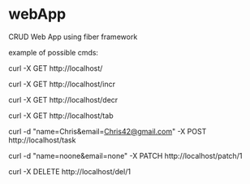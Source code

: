 # webApp
CRUD Web App using fiber framework

example of possible cmds:

curl -X GET http://localhost/

curl -X GET http://localhost/incr

curl -X GET http://localhost/decr

curl -X GET http://localhost/tab

curl -d "name=Chris&email=Chris42@gmail.com" -X POST http://localhost/task

curl -d "name=noone&email=none" -X PATCH http://localhost/patch/1

curl -X DELETE http://localhost/del/1
